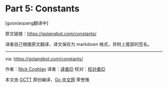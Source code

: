 
# Part 5: Constants

[guoxiaopang翻译中]

原文链接：https://golangbot.com/constants/

译者自己根据原文翻译，译文保存为 markdown 格式，并附上尾部的签名。

----------------

via: https://golangbot.com/constants/

作者：[Nick Coghlan](https://golangbot.com/about/)
译者：[译者ID](https://github.com/译者ID)
校对：[校对者ID](https://github.com/校对者ID)

本文由 [GCTT](https://github.com/studygolang/GCTT) 原创编译，[Go 中文网](https://studygolang.com/) 荣誉推
